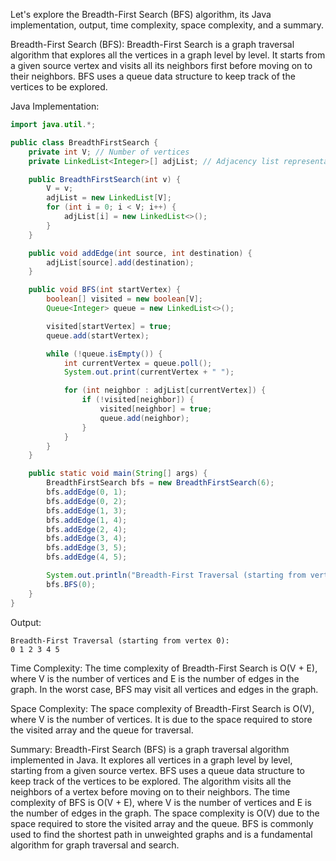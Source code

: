 Let's explore the Breadth-First Search (BFS) algorithm, its Java implementation, output, time complexity, space complexity, and a summary.

Breadth-First Search (BFS):
Breadth-First Search is a graph traversal algorithm that explores all the vertices in a graph level by level. It starts from a given source vertex and visits all its neighbors first before moving on to their neighbors. BFS uses a queue data structure to keep track of the vertices to be explored.

Java Implementation:

```java
import java.util.*;

public class BreadthFirstSearch {
    private int V; // Number of vertices
    private LinkedList<Integer>[] adjList; // Adjacency list representation

    public BreadthFirstSearch(int v) {
        V = v;
        adjList = new LinkedList[V];
        for (int i = 0; i < V; i++) {
            adjList[i] = new LinkedList<>();
        }
    }

    public void addEdge(int source, int destination) {
        adjList[source].add(destination);
    }

    public void BFS(int startVertex) {
        boolean[] visited = new boolean[V];
        Queue<Integer> queue = new LinkedList<>();

        visited[startVertex] = true;
        queue.add(startVertex);

        while (!queue.isEmpty()) {
            int currentVertex = queue.poll();
            System.out.print(currentVertex + " ");

            for (int neighbor : adjList[currentVertex]) {
                if (!visited[neighbor]) {
                    visited[neighbor] = true;
                    queue.add(neighbor);
                }
            }
        }
    }

    public static void main(String[] args) {
        BreadthFirstSearch bfs = new BreadthFirstSearch(6);
        bfs.addEdge(0, 1);
        bfs.addEdge(0, 2);
        bfs.addEdge(1, 3);
        bfs.addEdge(1, 4);
        bfs.addEdge(2, 4);
        bfs.addEdge(3, 4);
        bfs.addEdge(3, 5);
        bfs.addEdge(4, 5);

        System.out.println("Breadth-First Traversal (starting from vertex 0):");
        bfs.BFS(0);
    }
}
```

Output:
```
Breadth-First Traversal (starting from vertex 0):
0 1 2 3 4 5
```

Time Complexity:
The time complexity of Breadth-First Search is O(V + E), where V is the number of vertices and E is the number of edges in the graph. In the worst case, BFS may visit all vertices and edges in the graph.

Space Complexity:
The space complexity of Breadth-First Search is O(V), where V is the number of vertices. It is due to the space required to store the visited array and the queue for traversal.

Summary:
Breadth-First Search (BFS) is a graph traversal algorithm implemented in Java. It explores all vertices in a graph level by level, starting from a given source vertex. BFS uses a queue data structure to keep track of the vertices to be explored. The algorithm visits all the neighbors of a vertex before moving on to their neighbors. The time complexity of BFS is O(V + E), where V is the number of vertices and E is the number of edges in the graph. The space complexity is O(V) due to the space required to store the visited array and the queue. BFS is commonly used to find the shortest path in unweighted graphs and is a fundamental algorithm for graph traversal and search.